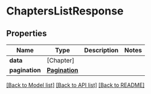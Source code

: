 # ChaptersListResponse

## Properties
Name | Type | Description | Notes
------------ | ------------- | ------------- | -------------
**data** | [Chapter] |  | 
**pagination** | [**Pagination**](Pagination.md) |  | 

[[Back to Model list]](../README.md#documentation-for-models) [[Back to API list]](../README.md#documentation-for-api-endpoints) [[Back to README]](../README.md)


